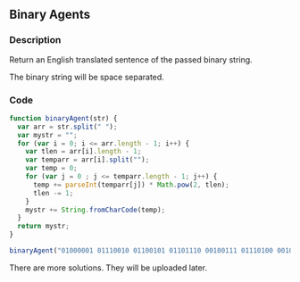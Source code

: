 ## Binary Agents

### Description
Return an English translated sentence of the passed binary string.

The binary string will be space separated.

### Code

```javascript
function binaryAgent(str) {
  var arr = str.split(" ");
  var mystr = "";
  for (var i = 0; i <= arr.length - 1; i++) {
    var tlen = arr[i].length - 1;
    var temparr = arr[i].split("");
    var temp = 0;
    for (var j = 0 ; j <= temparr.length - 1; j++) {
      temp += parseInt(temparr[j]) * Math.pow(2, tlen);
      tlen -= 1;
    }
    mystr += String.fromCharCode(temp);
  }
  return mystr;
}

binaryAgent("01000001 01110010 01100101 01101110 00100111 01110100 00100000 01100010 01101111 01101110 01100110 01101001 01110010 01100101 01110011 00100000 01100110 01110101 01101110 00100001 00111111");
```

There are more solutions. They will be uploaded later.